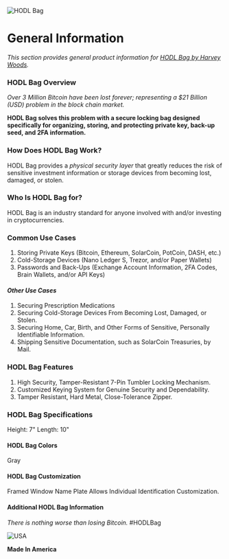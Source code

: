 ![HODL Bag](https://static.wixstatic.com/media/0b1a7c_08ccf4779980482bb809b36ee83f1271~mv2_d_3024_4032_s_4_2.jpg/v1/fill/w_980,h_551,q_85,usm_0.66_1.00_0.01/0b1a7c_08ccf4779980482bb809b36ee83f1271~mv2_d_3024_4032_s_4_2.jpg)
# General Information
<i>This section provides general product information for [HODL Bag by Harvey Woods](https://www.harveywoods.io/capital).</i>

### HODL Bag Overview
<i>Over 3 Million Bitcoin have been lost forever; representing a $21 Billion (USD) problem in the block chain market.</i>

<b>HODL Bag solves this problem with a secure locking bag designed specifically for organizing, storing, and protecting private key, back-up seed, and 2FA information.</b>

### How Does HODL Bag Work?
HODL Bag provides a <i>physical security layer</i> that greatly reduces the risk of sensitive investment information or storage devices from becoming lost, damaged, or stolen.

### Who Is HODL Bag for?
HODL Bag is an industry standard for anyone involved with and/or investing in cryptocurrencies.

### Common Use Cases
1. Storing Private Keys (Bitcoin, Ethereum, SolarCoin, PotCoin, DASH, etc.)
2. Cold-Storage Devices (Nano Ledger S, Trezor, and/or Paper Wallets)
3. Passwords and Back-Ups (Exchange Account Information, 2FA Codes, Brain Wallets, and/or API Keys)

#### <i>Other Use Cases</i>
1. Securing Prescription Medications
2. Securing Cold-Storage Devices From Becoming Lost, Damaged, or Stolen.
3. Securing Home, Car, Birth, and Other Forms of Sensitive, Personally Identifiable Information.
4. Shipping Sensitive Documentation, such as SolarCoin Treasuries, by Mail.

### HODL Bag Features
1. High Security, Tamper-Resistant 7-Pin Tumbler Locking Mechanism.
2. Customized Keying System for Genuine Security and Dependability.
3. Tamper Resistant, Hard Metal, Close-Tolerance Zipper.

### HODL Bag Specifications
Height: 7"
Length: 10"

#### HODL Bag Colors
Gray

#### HODL Bag Customization
Framed Window Name Plate Allows Individual Identification Customization.

#### Additional HODL Bag Information
<i>There is nothing worse than losing Bitcoin.</i> #HODLBag

![USA](https://static.wixstatic.com/media/0b1a7c_ffcf5e8a7aec41469eeab6ce60ab4747~mv2.png/v1/fill/w_57,h_28,al_c,q_80,usm_0.66_1.00_0.01/0b1a7c_ffcf5e8a7aec41469eeab6ce60ab4747~mv2.webp)

<b>Made In America</b>

